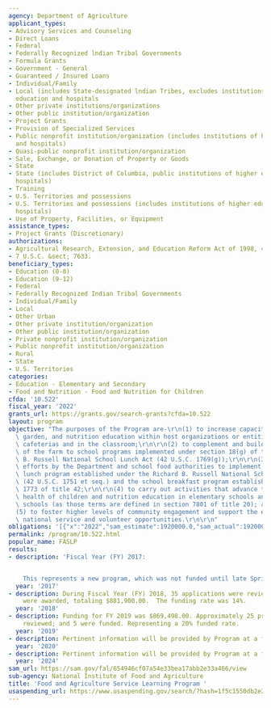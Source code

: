 ```yaml
---
agency: Department of Agriculture
applicant_types:
- Advisory Services and Counseling
- Direct Loans
- Federal
- Federally Recognized lndian Tribal Governments
- Formula Grants
- Government - General
- Guaranteed / Insured Loans
- Individual/Family
- Local (includes State-designated lndian Tribes, excludes institutions of higher
  education and hospitals
- Other private institutions/organizations
- Other public institution/organization
- Project Grants
- Provision of Specialized Services
- Public nonprofit institution/organization (includes institutions of higher education
  and hospitals)
- Quasi-public nonprofit institution/organization
- Sale, Exchange, or Donation of Property or Goods
- State
- State (includes District of Columbia, public institutions of higher education and
  hospitals)
- Training
- U.S. Territories and possessions
- U.S. Territories and possessions (includes institutions of higher education and
  hospitals)
- Use of Property, Facilities, or Equipment
assistance_types:
- Project Grants (Discretionary)
authorizations:
- Agricultural Research, Extension, and Education Reform Act of 1998, 413.
- 7 U.S.C. &sect; 7633.
beneficiary_types:
- Education (0-8)
- Education (9-12)
- Federal
- Federally Recognized Indian Tribal Governments
- Individual/Family
- Local
- Other Urban
- Other private institution/organization
- Other public institution/organization
- Private nonprofit institution/organization
- Public nonprofit institution/organization
- Rural
- State
- U.S. Territories
categories:
- Education - Elementary and Secondary
- Food and Nutrition - Food and Nutrition for Children
cfda: '10.522'
fiscal_year: '2022'
grants_url: https://grants.gov/search-grants?cfda=10.522
layout: program
objective: "The purposes of the Program are-\r\n(1) to increase capacity for food,\
  \ garden, and nutrition education within host organizations or entities and school\
  \ cafeterias and in the classroom;\r\n\r\n(2) to complement and build on the efforts\
  \ of the farm to school programs implemented under section 18(g) of the Richard\
  \ B. Russell National School Lunch Act (42 U.S.C. 1769(g));\r\n\r\n(3) to complement\
  \ efforts by the Department and school food authorities to implement the school\
  \ lunch program established under the Richard B. Russell National School Lunch Act\
  \ (42 U.S.C. 1751 et seq.) and the school breakfast program established by section\
  \ 1773 of title 42;\r\n\r\n(4) to carry out activities that advance the nutritional\
  \ health of children and nutrition education in elementary schools and secondary\
  \ schools (as those terms are defined in section 7801 of title 20); and\r\n\r\n\
  (5) to foster higher levels of community engagement and support the expansion of\
  \ national service and volunteer opportunities.\r\n\r\n"
obligations: '[{"x":"2022","sam_estimate":1920000.0,"sam_actual":1920000.0,"usa_spending_actual":2375649.98},{"x":"2023","sam_estimate":1920000.0,"sam_actual":0.0,"usa_spending_actual":11960150.79},{"x":"2024","sam_estimate":1920000.0,"sam_actual":0.0,"usa_spending_actual":888108.55}]'
permalink: /program/10.522.html
popular_name: FASLP
results:
- description: 'Fiscal Year (FY) 2017:


    This represents a new program, which was not funded until late Spring, 2018.'
  year: '2017'
- description: During Fiscal Year (FY) 2018, 35 applications were reviewed and 5 proposals
    were awarded, totaling $881,900.00.  The funding rate was 14%.
  year: '2018'
- description: Funding for FY 2019 was $869,498.00. Approximately 25 proposals were
    reviewed; and 5 were funded. Representing a 20% funded rate.
  year: '2019'
- description: Pertinent information will be provided by Program at a future date.
  year: '2020'
- description: Pertinent information will be provided by Program at a future date.
  year: '2024'
sam_url: https://sam.gov/fal/654946cf07a54e33bea17abb2e33a466/view
sub-agency: National Institute of Food and Agriculture
title: 'Food and Agriculture Service Learning Program '
usaspending_url: https://www.usaspending.gov/search/?hash=1f5c1550db2e2fea08bf6eefcf5732e9
---
```


